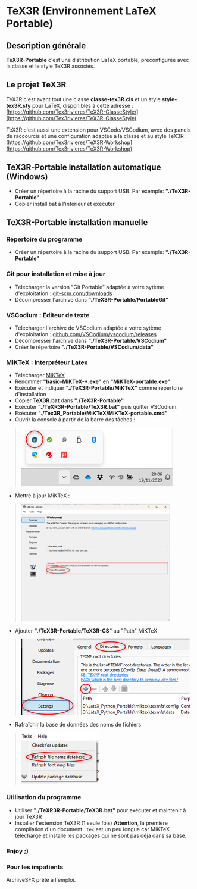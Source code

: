 # TeX3R (Environnement LaTeX Portable)

## Description générale

**TeX3R-Portable** c'est une distribution LaTeX portable, préconfigurée avec la classe et le style TeX3R associés.

## Le projet TeX3R

TeX3R c'est avant tout une classe **classe-tex3R.cls** et un style **style-tex3R.sty** pour LaTeX, disponibles à cette adresse : [https://github.com/Tex3rivieres/TeX3R-ClasseStyle/](https://github.com/Tex3rivieres/TeX3R-ClasseStyle)

TeX3R c'est aussi une extension pour VSCode/VSCodium, avec des panels de raccourcis et une configuration adaptée à la classe et au style TeX3R : [https://github.com/Tex3rivieres/TeX3R-Workshop](https://github.com/Tex3rivieres/TeX3R-Workshop)


## TeX3R-Portable installation automatique (Windows)
* Créer un répertoire à la racine du support USB. Par exemple: **"./TeX3R-Portable"**
* Copier install.bat à l'intérieur et exécuter

## TeX3R-Portable installation manuelle

### Répertoire du programme
* Créer un répertoire à la racine du support USB. Par exemple: **"./TeX3R-Portable"**

### Git pour installation et mise à jour
 
* Télécharger la version "Git Portable" adaptée à votre sytème d'exploitation : [git-scm.com/downloads](https://git-scm.com/downloads)
* Décompresser l'archive dans **"./TeX3R-Portable/PortableGit"**

### VSCodium : Editeur de texte

* Télécharger l'archive de VSCodium adaptée à votre sytème d'exploitation :  [github.com/VSCodium/vscodium/releases](https://github.com/VSCodium/vscodium/releases)
* Décompresser l'archive dans **"./TeX3R-Portable/VSCodium"**
* Créer le répertoire **"./TeX3R-Portable/VSCodium/data"**

### MiKTeX : Interpréteur Latex
* Télécharger [MiKTeX](https://MiKTeX.org/download)
* Renommer **"basic-MiKTeX-*.exe"** en **"MiKTeX-portable.exe"**
 * Exécuter et indiquer **"./TeX3R-Portable/MiKTeX"** comme répertoire d'installation
* Copier **TeX3R.bat** dans **"./TeX3R-Portable"**
* Exécuter **"./TeXR3R-Portable/TeX3R.bat"** puis quitter VSCodium.
* Exécuter **"./Tex3R_Portable/MiKTeX/MiKTeX-portable.cmd"**
 * Ouvrir la console à partir de la barre des tâches :

 > ![](assets/images/console-miktek.png)
  
   * Mettre à jour MiKTeX : 

 > <img src="./assets/images/update-miktex.png" width="400"/>
  
   * Ajouter **"./TeX3R-Portable/TeX3R-CS"** au "Path" MiKTeX
 
  > ![](assets/images/path-miktex.png)

   * Rafraîchir la base de données des noms de fichiers
 
  > ![](assets/images/name_database-miktex.png)

### Utilisation du programme
* Utiliser **"./TeXR3R-Portable/TeX3R.bat"** pour exécuter et maintenir à jour TeX3R
* Installer l'extension TeX3R (1 seule fois)
**Attention**, la première compilation d'un document ```.tex``` est un peu longue car MiKTeX télécharge et installe les packages qui ne sont pas déjà dans sa base.

### Enjoy ;) 

### Pour les impatients

ArchiveSFX prête à l'emploi.
